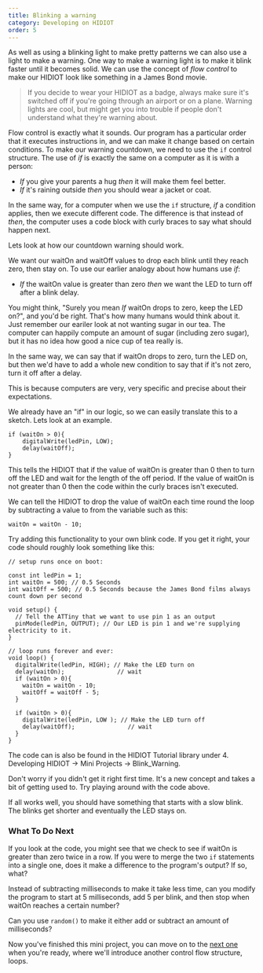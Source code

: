 ```yaml
---
title: Blinking a warning
category: Developing on HIDIOT
order: 5
---
```


As well as using a blinking light to make pretty patterns we can also use a light to make a warning. One way to make a warning light is to make it blink faster until it becomes solid. We can use the concept of *flow control* to make our HIDIOT look like something in a James Bond movie.

> If you decide to wear your HIDIOT as a badge, always make sure it's switched off if you're going through an airport or on a plane. Warning lights are cool, but might get you into trouble if people don't understand what they're warning about.

Flow control is exactly what it sounds. Our program has a particular order that it executes instructions in, and we can make it change based on certain conditions. To make our warning countdown, we need to use the ```if``` control structure. The use of *if* is exactly the same on a computer as it is with a person:

* *If* you give your parents a hug *then* it will make them feel better.
* *If* it's raining outside *then* you should wear a jacket or coat.

In the same way, for a computer when we use the ```if``` structure, *if* a condition applies, then we execute different code. The difference is that instead of *then*, the computer uses a code block with curly braces to say what should happen next.

Lets look at how our countdown warning should work.

We want our waitOn and waitOff values to drop each blink until they reach zero, then stay on. To use our earlier analogy about how humans use *if*:

* *If* the waitOn value is greater than zero *then* we want the LED to turn off after a blink delay.

You might think, "Surely you mean *If* waitOn drops to zero, keep the LED on?", and you'd be right. That's how many humans would think about it. Just remember our eariler look at not wanting sugar in our tea. The computer can happily compute an amount of sugar (including zero sugar), but it has no idea how good a nice cup of tea really is.

In the same way, we can say that if waitOn drops to zero, turn the LED on, but then we'd have to add a whole new condition to say that if it's not zero, turn it off after a delay.

This is because computers are very, very specific and precise about their expectations.

We already have an "if" in our logic, so we can easily translate this to a sketch. Lets look at an example.

	if (waitOn > 0){
		digitalWrite(ledPin, LOW);
		delay(waitOff);
	}

This tells the HIDIOT that if the value of waitOn is greater than 0 then to turn off the LED and wait for the length of the off period. If the value of waitOn is not greater than 0 then the code within the curly braces isn't executed.

We can tell the HIDIOT to drop the value of waitOn each time round the loop by subtracting a value to from the variable such as this:

	waitOn = waitOn - 10;

Try adding this functionality to your own blink code. If you get it right, your code should roughly look something like this:

	// setup runs once on boot:

	const int ledPin = 1;
	int waitOn = 500; // 0.5 Seconds
	int waitOff = 500; // 0.5 Seconds because the James Bond films always count down per second

	void setup() {
	  // Tell the ATTiny that we want to use pin 1 as an output
	  pinMode(ledPin, OUTPUT); // Our LED is pin 1 and we're supplying electricity to it.
	}

	// loop runs forever and ever:
	void loop() {
	  digitalWrite(ledPin, HIGH); // Make the LED turn on
	  delay(waitOn);               // wait
	  if (waitOn > 0){
	    waitOn = waitOn - 10;
		waitOff = waitOff - 5;
	  }

	  if (waitOn > 0){
	    digitalWrite(ledPin, LOW ); // Make the LED turn off
	    delay(waitOff);               // wait
	  }
	}

The code can is also be found in the HIDIOT Tutorial library under 4. Developing HIDIOT -> Mini Projects -> Blink_Warning.

Don't worry if you didn't get it right first time. It's a new concept and takes a bit of getting used to. Try playing around with the code above.

If all works well, you should have something that starts with a slow blink. The blinks get shorter and eventually the LED stays on.

### What To Do Next

If you look at the code, you might see that we check to see if waitOn is greater than zero twice in a row. If you were to merge the two ```if``` statements into a single one, does it make a difference to the program's output? If so, what?

Instead of subtracting milliseconds to make it take less time, can you modify the program to start at 5 milliseconds, add 5 per blink, and then stop when waitOn reaches a certain number?

Can you use ```random()``` to make it either add or subtract an amount of milliseconds?

Now you've finished this mini project, you can move on to the [next one](/developing_on_hidiot/blinking_codes/) when you're ready, where we'll introduce another control flow structure, loops.

